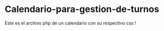 # Calendario-para-gestion-de-turnos
Este es el archivo php de un calendario con su respectivo css !
